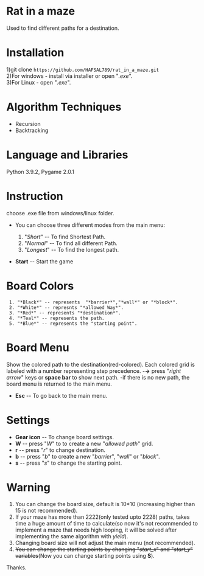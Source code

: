 # Rat in a maze #
 Used to find different paths for a destination.
 
# Installation #
 1)git clone `https://github.com/HAFSAL789/rat_in_a_maze.git`  
 2)For windows - install via installer or open "*.exe*".  
 3)For Linux - open "*.exe*". 

# Algorithm Techniques #
 - Recursion
 - Backtracking
 
# Language and Libraries #
 Python 3.9.2, Pygame 2.0.1
 
# Instruction #
choose .exe file from windows/linux folder.
- You can choose three different modes from the main menu:   
     1. "*Short*" -- To find Shortest Path.  
     2. "*Normal*" -- To find all different Path. 
     3. "*Longest*" -- To find the longest path.   

- **Start** -- Start the game

# Board Colors #
     1. "*Black*" -- represents  "*barrier*","*wall*" or "*block*".
     2. "*White*" -- represnts "*allowed Way*".
     3. "*Red*" -- represents "*destination*".
     4. "*Teal*" -- represents the path.
     5. "*Blue*" -- represents the "starting point".

# Board Menu #
Show the colored path to the destination(red-colored).
Each colored grid is labeled with a number representing step precedence.
-**->** press "*right arrow*" keys or **space bar** to show next path.
-if there is no new path, the board menu is returned to the main menu.
- **Esc** -- To go back to the main menu.

# Settings #
- **Gear icon** -- To change board settings.
- **W** -- press "*W*" to to create a new "*allowed path*" grid.
- **r** -- press "*r*" to change destination.
- **b** -- press "*b*" to create a new "*barrier*", "*wall*" or "*block*".
- **s** -- press "*s*" to change the starting point.

# Warning #
1) You can change the board size, default is 10*10 (increasing higher than 15 is not recommended).
2) If your maze has more than 2222(only tested upto 2228) paths, takes time a huge amount of time to calculate(so now it's not recommended to implement a maze that needs high looping, it will be solved after implementing the same algorithm with *yield*).
3) Changing board size will not adjust the main menu (not recommended).
4) ~~You can change the starting points by changing "*start_x*" and "*start_y*" variables~~(Now you can change starting points using **S**).

Thanks.
